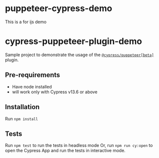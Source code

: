 # puppeteer-cypress-demo
This is a for ijs demo

# cypress-puppeteer-plugin-demo
Sample project to demonstrate the usage of the [`@cypress/puppeteer[beta]`](https://github.com/cypress-io/cypress/tree/develop/npm/puppeteer) plugin.

## Pre-requirements
- Have node installed
- will work only with Cypress v13.6 or above

## Installation

Run `npm install` 

## Tests

Run `npm test`  to run the tests in headless mode  Or, run `npm run cy:open` to open the Cypress App and run the tests in interactive mode.
